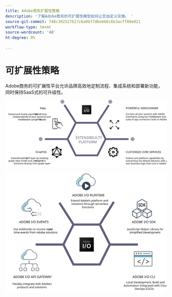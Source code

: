 ```yaml
---
title: Adobe商务扩展性策略
description: '了解Adobe商务的可扩展性模型如何让您自定义实施。 '
source-git-commit: 748c302527617c6a9bf7d6e666c6b3acff89e021
workflow-type: tm+mt
source-wordcount: '48'
ht-degree: 0%

---
```



# 可扩展性策略

Adobe商务的可扩展性平台允许品牌高效地定制流程、集成系统和部署新功能，同时保持SaaS式的可升级性。

![Adobe商务扩展性策略图](../../assets/playbooks/extensibility-strategy-1.svg)

![Adobe商务扩展性策略图](../../assets/playbooks/extensibility-strategy-2.svg)
